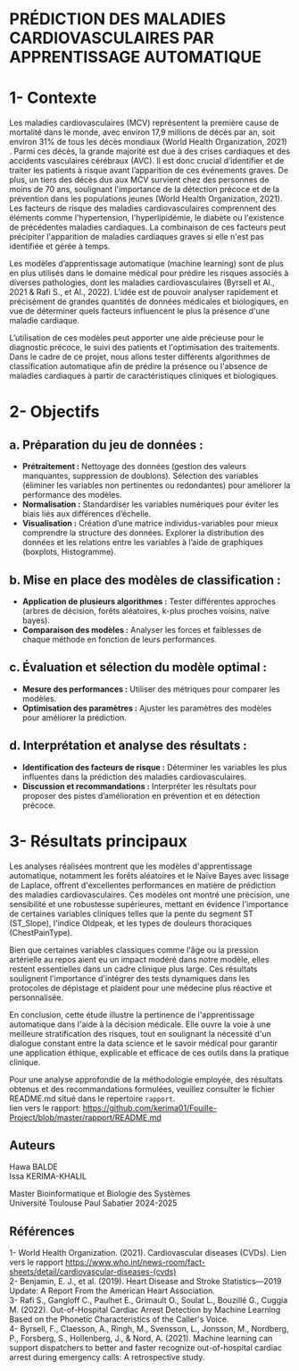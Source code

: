 
# PRÉDICTION DES MALADIES CARDIOVASCULAIRES PAR APPRENTISSAGE AUTOMATIQUE


# **1- Contexte**
Les maladies cardiovasculaires (MCV) représentent la première cause de mortalité dans le monde, avec environ 17,9 millions de décès par an, soit environ 31% de tous les décès mondiaux (World Health Organization, 2021) . Parmi ces décès, la grande majorité est due à des crises cardiaques et des accidents vasculaires cérébraux (AVC). Il est donc crucial d’identifier et de traiter les patients à risque avant l’apparition de ces événements graves.
De plus, un tiers des décès dus aux MCV survient chez des personnes de moins de 70 ans, soulignant l'importance de la détection précoce et de la prévention dans les populations jeunes (World Health Organization, 2021).
Les facteurs de risque des maladies cardiovasculaires comprennent des éléments comme l'hypertension, l'hyperlipidémie, le diabète ou l'existence de précédentes maladies cardiaques. La combinaison de ces facteurs peut précipiter l'apparition de maladies cardiaques graves si elle n'est pas identifiée et gérée à temps.

Les modèles d’apprentissage automatique (machine learning) sont de plus en plus utilisés dans le domaine médical pour prédire les risques associés à diverses pathologies, dont les maladies cardiovasculaires (Byrsell et Al., 2021 & Rafi S., et Al., 2022). L'idée est de pouvoir analyser rapidement et précisément de grandes quantités de données médicales et biologiques, en vue de déterminer quels facteurs influencent le plus la présence d'une maladie cardiaque.  

L’utilisation de ces modèles peut apporter une aide précieuse pour le diagnostic précoce, le suivi des patients et l'optimisation des traitements. Dans le cadre de ce projet, nous allons tester différents algorithmes de classification automatique afin de prédire la présence ou l'absence de maladies cardiaques à partir de caractéristiques cliniques et biologiques.

# **2- Objectifs**    
## **a. Préparation du jeu de données :**    
- **Prétraitement :** Nettoyage des données (gestion des valeurs manquantes, suppression de doublons). Sélection des variables (éliminer les variables non pertinentes ou redondantes) pour améliorer la performance des modèles.  
- **Normalisation :** Standardiser les variables numériques pour éviter les biais liés aux différences d’échelle.  
- **Visualisation :** Création d’une matrice individus-variables pour mieux comprendre la structure des données. Explorer la distribution des données et les relations entre les variables à l’aide de graphiques (boxplots, Histogramme).  

## **b. Mise en place des modèles de classification :**  
- **Application de plusieurs algorithmes :** Tester différentes approches (arbres de décision, forêts aléatoires, k-plus proches voisins, naïve bayes).  
- **Comparaison des modèles :** Analyser les forces et faiblesses de chaque méthode en fonction de leurs performances.  

## **c. Évaluation et sélection du modèle optimal :**  
- **Mesure des performances :** Utiliser des métriques pour comparer les modèles.  
- **Optimisation des paramètres :** Ajuster les paramètres des modèles pour améliorer la prédiction.  

## **d.  Interprétation et analyse des résultats :**  
- **Identification des facteurs de risque :** Déterminer les variables les plus influentes dans la prédiction des maladies cardiovasculaires.  
- **Discussion et recommandations :** Interpréter les résultats pour proposer des pistes d’amélioration en prévention et en détection précoce.    

# **3- Résultats principaux**  

Les analyses réalisées montrent que les modèles d'apprentissage automatique, notamment les forêts aléatoires et le Naïve Bayes avec lissage de Laplace, offrent d'excellentes performances en matière de prédiction des maladies cardiovasculaires. Ces modèles ont montré une précision, une sensibilité et une robustesse supérieures, mettant en évidence l'importance de certaines variables cliniques telles que la pente du segment ST (ST_Slope), l'indice Oldpeak, et les types de douleurs thoraciques (ChestPainType).  

Bien que certaines variables classiques comme l'âge ou la pression artérielle au repos aient eu un impact modéré dans notre modèle, elles restent essentielles dans un cadre clinique plus large. Ces résultats soulignent l'importance d'intégrer des tests dynamiques dans les protocoles de dépistage et plaident pour une médecine plus réactive et personnalisée.  

En conclusion, cette étude illustre la pertinence de l'apprentissage automatique dans l'aide à la décision médicale. Elle ouvre la voie à une meilleure stratification des risques, tout en soulignant la nécessité d'un dialogue constant entre la data science et le savoir médical pour garantir une application éthique, explicable et efficace de ces outils dans la pratique clinique.  


Pour une analyse approfondie de la méthodologie employée, des résultats obtenus et des recommandations formulées, veuillez consulter le fichier README.md situé dans le repertoire `rapport`.     
lien vers le rapport:  https://github.com/kerima01/Fouille-Project/blob/master/rapport/README.md


## **Auteurs** 
Hawa BALDE  
Issa KERIMA-KHALIL

Master Bioinformatique et Biologie des Systèmes  
Université Toulouse Paul Sabatier 2024-2025

## **Références**  
1- World Health Organization. (2021). Cardiovascular diseases (CVDs). Lien vers le rapport https://www.who.int/news-room/fact-sheets/detail/cardiovascular-diseases-(cvds)  
2- Benjamin, E. J., et al. (2019). Heart Disease and Stroke Statistics—2019 Update: A Report From the American Heart Association.  
3- Rafi S., Gangloff C., Paulhet E., Grimault O., Soulat L., Bouzillé G., Cuggia M. (2022). Out-of-Hospital Cardiac Arrest Detection by Machine Learning Based on the Phonetic Characteristics of the Caller's Voice.  
4- Byrsell, F., Claesson, A., Ringh, M., Svensson, L., Jonsson, M., Nordberg, P., Forsberg, S., Hollenberg, J., & Nord, A. (2021). Machine learning can support dispatchers to better and faster recognize out-of-hospital cardiac arrest during emergency calls: A retrospective study.
